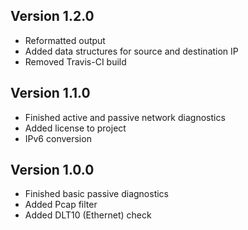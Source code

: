 ## <a name="v120">Version 1.2.0</a>
- Reformatted output
- Added data structures for source and destination IP
- Removed Travis-CI build

## <a name="v110">Version 1.1.0</a>
- Finished active and passive network diagnostics
- Added license to project
- IPv6 conversion

## <a name="v100">Version 1.0.0</a>
- Finished basic passive diagnostics
- Added Pcap filter
- Added DLT10 (Ethernet) check
